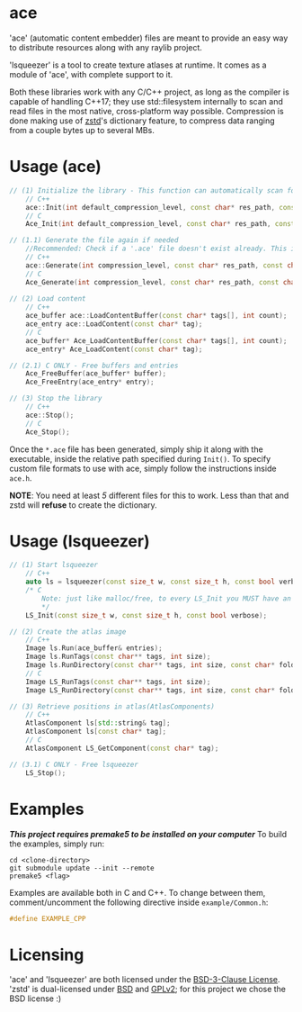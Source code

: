 # ace
'ace' (automatic content embedder) files are meant to provide an easy way to distribute resources along with any raylib project. 

'lsqueezer' is a tool to create texture atlases at runtime. It comes as a module of 'ace', with complete support to it.

Both these libraries work with any C/C++ project, as long as the compiler is capable of handling C++17; they use std::filesystem internally to scan and read files in the most native, cross-platform way possible.
Compression is done making use of [zstd](https://github.com/facebook/zstd "Zstandard's GitHub repository")'s dictionary feature, to compress data ranging from a couple bytes up to several MBs.

# Usage (ace)
```cpp
// (1) Initialize the library - This function can automatically scan for changes inside the resource folder.
	// C++
	ace::Init(int default_compression_level, const char* res_path, const char* ace_path, const char* ace_name, bool scan_changes);
	// C
	Ace_Init(int default_compression_level, const char* res_path, const char* ace_path, const char* ace_name, bool scan_changes);

// (1.1) Generate the file again if needed
	//Recommended: Check if a '.ace' file doesn't exist already. This is an expensive function.
	// C++
	ace::Generate(int compression_level, const char* res_path, const char* output_path, const char* output_name);
	// C
	Ace_Generate(int compression_level, const char* res_path, const char* output_path, const char* output_name);
	
// (2) Load content
	// C++
	ace_buffer ace::LoadContentBuffer(const char* tags[], int count);
	ace_entry ace::LoadContent(const char* tag);
	// C
	ace_buffer* Ace_LoadContentBuffer(const char* tags[], int count);
	ace_entry* Ace_LoadContent(const char* tag);

// (2.1) C ONLY - Free buffers and entries
	Ace_FreeBuffer(ace_buffer* buffer);
	Ace_FreeEntry(ace_entry* entry);

// (3) Stop the library
	// C++
	ace::Stop();
	// C
	Ace_Stop();
```

Once the `*.ace` file has been generated, simply ship it along with the executable, inside the relative path specified during `Init()`. To specify custom file formats to use with ace, simply follow the instructions inside `ace.h`.

**NOTE**: You need at least *5* different files for this to work. Less than that and zstd will **refuse** to create the dictionary.

# Usage (lsqueezer)
```cpp
// (1) Start lsqueezer
	// C++
	auto ls = lsqueezer(const size_t w, const size_t h, const bool verbose = false);
	/* C
	    Note: just like malloc/free, to every LS_Init you MUST have an equivalent call to LS_Stop, or else you'll leak memory.
	    */
	LS_Init(const size_t w, const size_t h, const bool verbose);

// (2) Create the atlas image
	// C++
	Image ls.Run(ace_buffer& entries);
	Image ls.RunTags(const char** tags, int size);
	Image ls.RunDirectory(const char** tags, int size, const char* folder_path);
	// C
	Image LS_RunTags(const char** tags, int size);
	Image LS_RunDirectory(const char** tags, int size, const char* folder_path);

// (3) Retrieve positions in atlas(AtlasComponents)
	// C++
	AtlasComponent ls[std::string& tag];
	AtlasComponent ls[const char* tag];
	// C
	AtlasComponent LS_GetComponent(const char* tag);

// (3.1) C ONLY - Free lsqueezer
	LS_Stop();

```

# Examples
***This project requires premake5 to be installed on your computer***
To build the examples, simply run:
```
cd <clone-directory>
git submodule update --init --remote
premake5 <flag>
```

Examples are available both in C and C++. To change between them, comment/uncomment the following directive inside `example/Common.h`:
```c
#define EXAMPLE_CPP
```

# Licensing
'ace' and 'lsqueezer' are both licensed under the [BSD-3-Clause License](https://github.com/Fallbork/ace/blob/main/LICENSE). 'zstd' is dual-licensed under [BSD](https://github.com/facebook/zstd/blob/dev/LICENSE) and [GPLv2](https://github.com/facebook/zstd/blob/dev/COPYING); for this project we chose the BSD license :)
